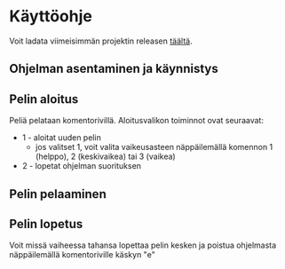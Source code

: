 # Käyttöohje

Voit ladata viimeisimmän projektin releasen [täältä](https://github.com/savalre/ot-harjoitustyo/releases/tag/viikko5).

## Ohjelman asentaminen ja käynnistys


## Pelin aloitus

Peliä pelataan komentorivillä. Aloitusvalikon toiminnot ovat seuraavat:
  - 1 - aloitat uuden pelin
    - jos valitset 1, voit valita vaikeusasteen näppäilemällä komennon 1 (helppo), 2 (keskivaikea) tai 3 (vaikea)
  - 2 - lopetat ohjelman suorituksen

## Pelin pelaaminen
  

## Pelin lopetus
  Voit missä vaiheessa tahansa lopettaa pelin kesken ja poistua ohjelmasta näppäilemällä komentoriville käskyn "e"
